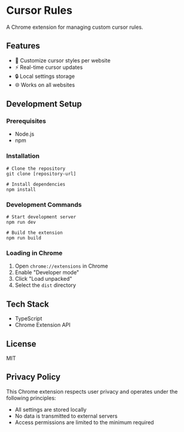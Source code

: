 # Cursor Rules

A Chrome extension for managing custom cursor rules.

## Features

- 🎯 Customize cursor styles per website
- ⚡ Real-time cursor updates
- 🔒 Local settings storage
- 🌐 Works on all websites

## Development Setup

### Prerequisites
- Node.js
- npm

### Installation

```
# Clone the repository
git clone [repository-url]

# Install dependencies
npm install
```

### Development Commands

```
# Start development server
npm run dev

# Build the extension
npm run build
```

### Loading in Chrome

1. Open `chrome://extensions` in Chrome
2. Enable "Developer mode"
3. Click "Load unpacked"
4. Select the `dist` directory

## Tech Stack

- TypeScript
- Chrome Extension API

## License

MIT

## Privacy Policy

This Chrome extension respects user privacy and operates under the following principles:

- All settings are stored locally
- No data is transmitted to external servers
- Access permissions are limited to the minimum required 